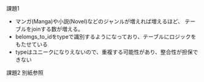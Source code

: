 課題1
- マンガ(Manga)や小説(Novel)などのジャンルが増えれば増えるほど、
テーブルをjoinする数が増える。
- belomgs_to_idをtypeで識別するようになっており、テーブルにロジックをもたせている
- typeはユニークになりえないので、重複する可能性があり、整合性が担保できない

課題2
別紙参照





